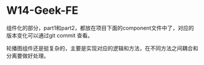 # W14-Geek-FE

组件化的部分，part1和part2，都放在项目下面的component文件中了，对应的版本变化可以通过git commit 查看。

轮播图组件还是挺复杂的，主要是实现对应的逻辑和方法，在不同方法之间耦合和分离要做好处理。